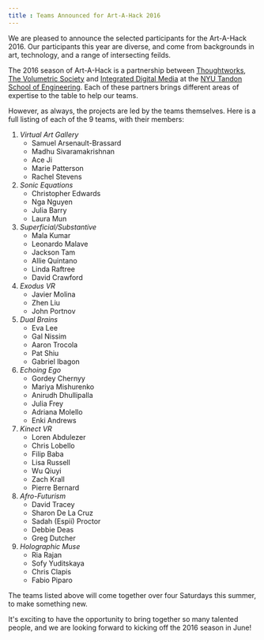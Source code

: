 ```yaml
---
title : Teams Announced for Art-A-Hack 2016
---
```

We are pleased to announce the selected participants for the Art-A-Hack 2016. Our participants this year are diverse, and come from backgrounds in art, technology, and a range of intersecting feilds.

The 2016 season of Art-A-Hack is a partnership between <a href="https://www.thoughtworks.com/">Thoughtworks</a>, <a href="http://www.meetup.com/volumetric/">The Volumetric Society</a> and <a href="http://engineering.nyu.edu/academics/programs/integrated-digital-media-ms">Integrated Digital Media</a> at the <a href="http://engineering.nyu.edu/">NYU Tandon School of Engineering</a>. Each of these partners brings different areas of expertise to the table to help our teams.

<!--excerpt-ends-->

However, as always, the projects are led by the teams themselves. Here is a full listing of each of the 9 teams, with their members:

<ol class="team-list">
  <li>
    <em>Virtual Art Gallery</em>
    <ul>
      <li>Samuel Arsenault-­Brassard</li>
      <li>Madhu Sivaramakrishnan</li>
      <li>Ace Ji</li>
      <li>Marie Patterson</li>
      <li>Rachel Stevens</li>
    </ul>
  </li>
  <li>
    <em>Sonic Equations</em>
    <ul>
      <li>Christopher Edwards</li>
      <li>Nga Nguyen</li>
      <li>Julia Barry</li>
      <li>Laura Mun</li>
    </ul>
  </li>
  <li>
    <em>Superficial/Substantive</em>
    <ul>
      <li>Mala Kumar</li>
      <li>Leonardo Malave</li>
      <li>Jackson Tam</li>
      <li>Allie Quintano</li>
      <li>Linda Raftree</li>
      <li>David Crawford</li>
    </ul>
  </li>
  <li>
    <em>Exodus VR</em>
    <ul>
      <li>Javier Molina</li>
      <li>Zhen Liu</li>
      <li>John Portnov</li>
    </ul>
  </li>
  <li>
    <em>Dual Brains</em>
    <ul>
      <li>Eva Lee</li>
      <li>Gal Nissim</li>
      <li>Aaron Trocola</li>
      <li>Pat Shiu</li>
      <li>Gabriel Ibagon</li>
    </ul>
  </li>
  <li>
    <em>Echoing Ego</em>
    <ul>
      <li>Gordey Chernyy</li>
      <li>Mariya Mishurenko</li>
      <li>Anirudh Dhullipalla</li>
      <li>Julia Frey</li>
      <li>Adriana Molello</li>
      <li>Enki Andrews</li>
    </ul>
  </li>
  <li>
    <em>Kinect VR</em>
    <ul>
      <li>Loren Abdulezer</li>
      <li>Chris Lobello</li>
      <li>Filip Baba</li>
      <li>Lisa Russell</li>
      <li>Wu Qiuyi</li>
      <li>Zach Krall</li>
      <li>Pierre Bernard</li>
    </ul>
  </li>
  <li>
    <em>Afro-Futurism</em>
    <ul>
      <li>David Tracey</li>
      <li>Sharon De La Cruz</li>
      <li>Sadah (Espii) Proctor</li>
      <li>Debbie Deas</li>
      <li>Greg Dutcher</li>
    </ul>
  </li>
  <li>
    <em>Holographic Muse</em>
    <ul>
      <li>Ria Rajan</li>
      <li>Sofy Yuditskaya</li>
      <li>Chris Clapis</li>
      <li>Fabio Piparo</li>
    </ul>
  </li>
</ol>

The teams listed above will come together over four Saturdays this summer, to make something new.

It's exciting to have the opportunity to bring together so many talented people, and we are looking forward to kicking off the 2016 season in June!
